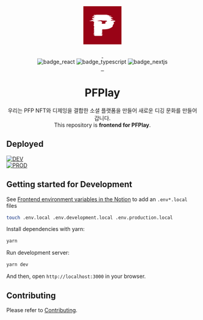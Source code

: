 <div align="center">
  <img src="../public/images/Logo/Symbol_medium_red.png" alt="Logo" width="100px">
  <br />
  <br />
  <a aria-label="Node Version" href="https://chequer.slack.com/archives/C046888P2Q0">
      <img alt="" src="https://img.shields.io/badge/node->=18.17.0-339933?logo=nodedotjs">
  </a>
  <a aria-label="Npm Version" href="https://chequer.slack.com/archives/C046888P2Q0">
      <img alt="" src="https://img.shields.io/badge/npm->=9.6.7-CB3837?logo=npm">
  </a>
  <br />
  <img alt="badge_react" src="https://img.shields.io/badge/React-61DAFB?style=for-the-badge&logo=React&logoColor=black" />
  <img alt="badge_typescript" src="https://img.shields.io/badge/typescript-3178C6?style=for-the-badge&logo=typescript&logoColor=white" />
  <img alt="badge_nextjs" src="https://img.shields.io/badge/NEXT.JS-000000?style=for-the-badge&logo=next.js&logoColor=white" />
  <br />
  <a aria-label="Front Slack Channel" href="https://pfplay.slack.com/archives/C051ZQSV205">
      <img alt="" src="https://img.shields.io/badge/slack-4A154B?logo=slack">
  </a>
  <a aria-label="Front Notion Notion" href="https://www.notion.so/pfplay/FE-5e7cd836945f47b98c49e2c66e4bf949?pvs=4">
      <img alt="" src="https://img.shields.io/badge/wiki-black?logo=notion">
  </a>
  <a aria-label="Figma" href="https://www.figma.com/file/9I5PR6OqN8cHJ7WVTOKe00/PFPlay-GUI-%EC%84%A4%EA%B3%84%EC%84%9C-%ED%95%A9%EB%B3%B8?type=design&node-id=1%3A17&mode=design&t=v01tSWKTB86CkcfO-1">
      <img alt="" src="https://img.shields.io/badge/Figma-black?logo=figma&logoColor=F24E1E">
  </a>
  <h1>PFPlay</h1>
  <p>
      우리는 PFP NFT와 디제잉을 결합한 소셜 플랫폼을 만들어 새로운 디깅 문화를 만들어갑니다.
      <br />
      This repository is <strong>frontend for PFPlay</strong>.
  </p>
</div>

## Deployed

[![DEV](https://img.shields.io/badge/DEV-https%3A%2F%2Fpfplay--web.vercel.app-blue)](https://pfplay-web.vercel.app)
<br/>
[![PROD](https://img.shields.io/badge/PROD-https%3A%2F%2Fpfplay.io-blue)](https://pfplay.io)

## Getting started for Development

See [Frontend environment variables in the Notion](https://www.notion.so/pfplay/FE-bf4846ff10e74216871d972effa252c2?pvs=4) to add an `.env*.local` files

```bash
touch .env.local .env.development.local .env.production.local
```

Install dependencies with yarn:

```bash
yarn
```

Run development server:

```bash
yarn dev
```

And then, open `http://localhost:3000` in your browser.

## Contributing

Please refer to [Contributing](./CONTRIBUTING.md).
